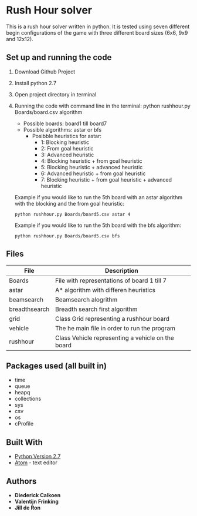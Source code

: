 # Rush Hour solver #
This is a rush hour solver written in python. It is tested using seven different begin configurations of the game with three different board sizes (6x6, 9x9 and 12x12).

## Set up and running the code ##
1. Download Github Project
2. Install python 2.7
3. Open project directory in terminal
4. Running the code with command line in the terminal: python rushhour.py Boards/board.csv algorithm
    * Possible boards: board1 till board7
    * Possible algorithms: astar or bfs
        * Posibble heuristics for astar:
            * 1: Blocking heuristic
            * 2: From goal heuristic
            * 3: Advanced heuristic
            * 4: Blocking heuristic + from goal heuristic
            * 5: Blocking heuristic + advanced heuristic
            * 6: Advanced heuristic + from goal heuristic
            * 7: Blocking heuristic + from goal heuristic + advanced heuristic

    Example if you would like to run the 5th board with an astar algorithm with the blocking and the from goal heuristic:

    ```
    python rushhour.py Boards/board5.csv astar 4
    ```
    Example if you would like to run the 5th board with the bfs algorithm:
    ```
    python rushhour.py Boards/board5.csv bfs
    ```

## Files ##

File          | Description
------------- | -------------
Boards        | File with representations of board 1 till 7
astar         | A* algorithm with differen heuristics
beamsearch    | Beamsearch alogrithm
breadthsearch | Breadth search first algorithm
grid          | Class Grid representing a rushhour board
vehicle       | The he main file in order to run the program
rushhour      | Class Vehicle representing a vehicle on the board

## Packages used (all built in) ##
* time
* queue
* heapq
* collections
* sys
* csv
* os
* cProfile

## Built With ##

* [Python Version 2.7](https://www.python.org/download/releases/2.7/)
* [Atom](https://atom.io) - text editor


## Authors ##

* **Diederick Calkoen**
* **Valentijn Frinking**
* **Jill de Ron**
